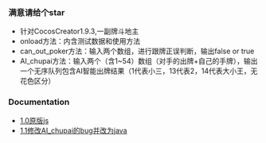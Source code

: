 ### 满意请给个star
* 针对CocosCreator1.9.3,一副牌斗地主
* onload方法：内含测试数据和使用方法
* can_out_poker方法：输入两个数组，进行跟牌正误判断，输出false or true
* AI_chupai方法：输入两个（含1~54）数组（对手的出牌+自己的手牌），输出一个无序队列包含AI智能出牌结果（1代表小三，13代表2，14代表大小王，无花色区分）




### Documentation

* [1.0原版js](https://github.com/IMGameDesigner/PokerGame/blob/master/a.js)
* [1.1修改AI_chupai的bug并改为java](https://github.com/IMGameDesigner/PokerGame/blob/master/landowner.java)

